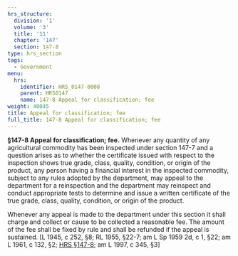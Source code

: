 ```yaml
---
hrs_structure:
  division: '1'
  volume: '3'
  title: '11'
  chapter: '147'
  section: 147-8
type: hrs_section
tags:
  - Government
menu:
  hrs:
    identifier: HRS_0147-0008
    parent: HRS0147
    name: 147-8 Appeal for classification; fee
weight: 40045
title: Appeal for classification; fee
full_title: 147-8 Appeal for classification; fee
---
```

**§147-8 Appeal for classification; fee.** Whenever any quantity of any agricultural commodity has been inspected under section 147-7 and a question arises as to whether the certificate issued with respect to the inspection shows true grade, class, quality, condition, or origin of the product, any person having a financial interest in the inspected commodity, subject to any rules adopted by the department, may appeal to the department for a reinspection and the department may reinspect and conduct appropriate tests to determine and issue a written certificate of the true grade, class, quality, condition, or origin of the product.

Whenever any appeal is made to the department under this section it shall charge and collect or cause to be collected a reasonable fee. The amount of the fee shall be fixed by rule and shall be refunded if the appeal is sustained. [L 1945, c 252, §8; RL 1955, §22-7; am L Sp 1959 2d, c 1, §22; am L 1961, c 132, §2; [HRS §147-8](/title-11/chapter-147/section-147-8/); am L 1997, c 345, §3]